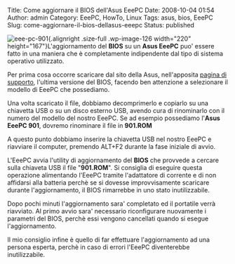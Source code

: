 Title: Come aggiornare il BIOS dell'Asus EeePC
Date: 2008-10-04 01:54
Author: admin
Category: EeePC, HowTo, Linux
Tags: asus, bios, EeePC
Slug: come-aggiornare-il-bios-dellasus-eeepc
Status: published

![](http://www.andreagrandi.it/wp-content/uploads/2008/10/eee-pc-901.jpg "eee-pc-901"){.alignright
.size-full .wp-image-126 width="220" height="167"}L'aggiornamento del
**BIOS** su un **Asus EeePC** puo' essere fatto in una maniera che è
completamente indipendente dal tipo di sistema operativo utilizzato.

Per prima cosa occorre scaricare dal sito della Asus, nell'apposita
[pagina di
supporto](http://support.asus.com/download/download.aspx?SLanguage=en-us),
l'ultima versione del BIOS, facendo ben attenzione a selezionare il
modello di EeePC che possediamo.

Una volta scaricato il file, dobbiamo decomprimerlo e copiarlo su una
chiavetta USB o su un disco esterno USB, avendo cura di rinominarlo con
il numero del modello del nostro EeePC. Se ad esempio possediamo
l'**Asus EeePC 901**, dovremo rinominare il file in **901.ROM**

A questo punto dobbiamo inserire la chiavetta USB nel nostro EeePC e
riavviare il computer, premendo ALT+F2 durante la fase iniziale di
avvio.

L'EeePC avvia l'utility di aggiornamento del **BIOS** che provvede a
cercare sulla chiaveta USB il file "**901.ROM**". Si consiglia di
eseguire questa operazione alimentando l'EeePC tramite l'adattatore di
corrente e di non affidarsi alla batteria perchè se si dovesse
improvvisamente scaricare durante l'aggiornamento, il BIOS rimarrebbe in
uno stato inutilizzabile.

Dopo pochi minuti l'aggiornamento sara' completato ed il portatile verrà
riavviato. Al primo avvio sara' necessario riconfigurare nuovamente i
parametri del BIOS, perchè essi vengono cancellati quando si esegue
l'aggiornamento.

Il mio consiglio infine è quello di far effettuare l'aggiornamento ad
una persona esperta, perchè in caso di errori l'EeePC diventerebbe
inutilizzabile.
